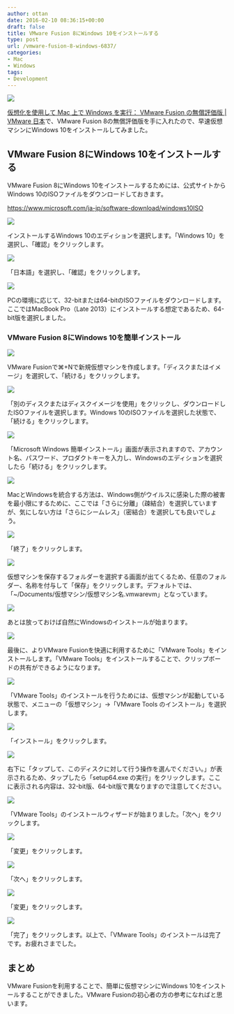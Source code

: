 ```yaml
---
author: ottan
date: 2016-02-10 08:36:15+00:00
draft: false
title: VMware Fusion 8にWindows 10をインストールする
type: post
url: /vmware-fusion-8-windows-6837/
categories:
- Mac
- Windows
tags:
- Development
---
```


![](/images/2016/02/160209-56b9f8d752afb.jpg)






[仮想化を使用して Mac 上で Windows を実行： VMware Fusion の無償評価版 | VMware 日本](http://www.vmware.com/jp/products/fusion)で、VMware Fusion 8の無償評価版を手に入れたので、早速仮想マシンにWindows 10をインストールしてみました。





## VMware Fusion 8にWindows 10をインストールする





VMware Fusion 8にWindows 10をインストールするためには、公式サイトからWindows 10のISOファイルをダウンロードしておきます。



https://www.microsoft.com/ja-jp/software-download/windows10ISO



![](/images/2016/02/160209-56b9f8d7daeb3.png)






インストールするWindows 10のエディションを選択します。「Windows 10」を選択し、「確認」をクリックします。





![](/images/2016/02/160209-56b9f8da4b9e3-1.png)






「日本語」を選択し、「確認」をクリックします。





![](/images/2016/02/160209-56b9f8e043d28.png)






PCの環境に応じて、32-bitまたは64-bitのISOファイルをダウンロードします。ここではMacBook Pro（Late 2013）にインストールする想定であるため、64-bit版を選択しました。





### VMware Fusion 8にWindows 10を簡単インストール





![](/images/2016/02/160208-56b84a0d237a5-1.png)






VMware Fusionで⌘+Nで新規仮想マシンを作成します。「ディスクまたはイメージ」を選択して、「続ける」をクリックします。





![](/images/2016/02/160209-56b9f8e30f572.png)






「別のディスクまたはディスクイメージを使用」をクリックし、ダウンロードしたISOファイルを選択します。Windows 10のISOファイルを選択した状態で、「続ける」をクリックします。





![](/images/2016/02/160209-56b9f8e487f38-1.png)






「Microsoft Windows 簡単インストール」画面が表示されますので、アカウント名、パスワード、プロダクトキーを入力し、Windowsのエディションを選択したら「続ける」をクリックします。





![](/images/2016/02/160208-56b84a12b82d5.png)






MacとWindowsを統合する方法は、Windows側がウイルスに感染した際の被害を最小限にするために、ここでは「さらに分離」（疎結合）を選択していますが、気にしない方は「さらにシームレス」（密結合）を選択しても良いでしょう。





![](/images/2016/02/160209-56b9f8e7a486e.png)






「終了」をクリックします。





![](/images/2016/02/160209-56b9f8e9a4c66.png)






仮想マシンを保存するフォルダーを選択する画面が出てくるため、任意のフォルダー、名称を付与して「保存」をクリックします。デフォルトでは、「~/Documents/仮想マシン/仮想マシン名.vmwarevm」となっています。





![](/images/2016/02/160209-56b9f8eb27c7d-1.png)






あとは放っておけば自然にWindowsのインストールが始まります。





![](/images/2016/02/160209-56b9f8fd71141.png)






最後に、よりVMware Fusionを快適に利用するために「VMware Tools」をインストールします。「VMware Tools」をインストールすることで、クリップボードの共有ができるようになります。





![](/images/2016/02/160208-56b84a2a89601.png)






「VMware Tools」のインストールを行うためには、仮想マシンが起動している状態で、メニューの「仮想マシン」→「VMware Tools のインストール」を選択します。





![](/images/2016/02/160209-56b9f92449e47.png)






「インストール」をクリックします。





![](/images/2016/02/160209-56b9f9445e7fe.png)






右下に「タップして、このディスクに対して行う操作を選んでください。」が表示されるため、タップしたら「setup64.exe の実行」をクリックします。ここに表示される内容は、32-bit版、64-bit版で異なりますので注意してください。





![](/images/2016/02/160209-56b9f9688f70b.png)






「VMware Tools」のインストールウィザードが始まりました。「次へ」をクリックします。





![](/images/2016/02/160209-56b9f9840f987-1.png)






「変更」をクリックします。





![](/images/2016/02/160209-56b9f99fe29e8.png)






「次へ」をクリックします。





![](/images/2016/02/160209-56b9f9bb44803-1.png)






「変更」をクリックします。





![](/images/2016/02/160209-56b9f9d5b4664-1.png)






「完了」をクリックします。以上で、「VMware Tools」のインストールは完了です。お疲れさまでした。





## まとめ





VMware Fusionを利用することで、簡単に仮想マシンにWindows 10をインストールすることができました。VMware Fusionの初心者の方の参考になればと思います。
